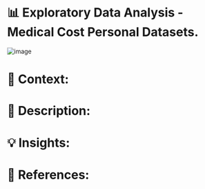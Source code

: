 # 📊 Exploratory Data Analysis - Medical Cost Personal Datasets.

![image](https://github.com/user-attachments/assets/9a974bba-4fff-49b4-9654-e6e4bcddd596)


# 📜 Context:



# 📖 Description:


# 💡 Insights:


# 📌 References:
